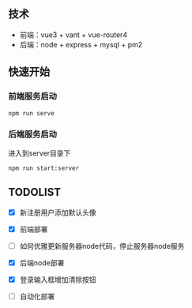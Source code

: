 ## 技术
- 前端：vue3 + vant + vue-router4
- 后端：node + express + mysql + pm2

## 快速开始
### 前端服务启动
```
npm run serve
```
### 后端服务启动
进入到server目录下

```
npm run start:server
```
## TODOLIST
- [x] 新注册用户添加默认头像
- [x] 前端部署
- [ ] 如何优雅更新服务器node代码，停止服务器node服务
- [x] 后端node部署
- [x] 登录输入框增加清除按钮
- [ ] 自动化部署




